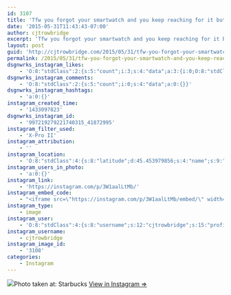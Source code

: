 ```yaml
---
id: 3107
title: 'Tfw you forgot your smartwatch and you keep reaching for it but its not there D:'
date: '2015-05-31T11:43:43-07:00'
author: cjtrowbridge
excerpt: 'Tfw you forgot your smartwatch and you keep reaching for it but its not there D:'
layout: post
guid: 'http://cjtrowbridge.com/2015/05/31/tfw-you-forgot-your-smartwatch-and-you-keep-reaching-for-it-but-its-not-there-d/'
permalink: /2015/05/31/tfw-you-forgot-your-smartwatch-and-you-keep-reaching-for-it-but-its-not-there-d/
dsgnwrks_instagram_likes:
    - 'O:8:"stdClass":2:{s:5:"count";i:3;s:4:"data";a:3:{i:0;O:8:"stdClass":4:{s:8:"username";s:16:"_jessiecalvillo_";s:15:"profile_picture";s:85:"https://instagramimages-a.akamaihd.net/profiles/profile_240808977_75sq_1398122356.jpg";s:2:"id";s:9:"240808977";s:9:"full_name";s:17:"Jessenia Calvillo";}i:1;O:8:"stdClass":4:{s:8:"username";s:7:"jarthon";s:15:"profile_picture";s:107:"https://igcdn-photos-d-a.akamaihd.net/hphotos-ak-xaf1/t51.2885-19/10311324_503971309748323_1235731165_a.jpg";s:2:"id";s:8:"33754221";s:9:"full_name";s:0:"";}i:2;O:8:"stdClass":4:{s:8:"username";s:8:"cesarosp";s:15:"profile_picture";s:107:"https://igcdn-photos-f-a.akamaihd.net/hphotos-ak-xaf1/t51.2885-19/10560942_304167339756917_2000406505_a.jpg";s:2:"id";s:8:"39140135";s:9:"full_name";s:17:"César Solórzano";}}}'
dsgnwrks_instagram_comments:
    - 'O:8:"stdClass":2:{s:5:"count";i:0;s:4:"data";a:0:{}}'
dsgnwrks_instagram_hashtags:
    - 'a:0:{}'
instagram_created_time:
    - '1433097823'
dsgnwrks_instagram_id:
    - '997219279221740315_41872995'
instagram_filter_used:
    - 'X-Pro II'
instagram_attribution:
    - ''
instagram_location:
    - 'O:8:"stdClass":4:{s:8:"latitude";d:45.453979856;s:4:"name";s:9:"Starbucks";s:9:"longitude";d:-122.578664305;s:2:"id";i:4912292;}'
instagram_users_in_photo:
    - 'a:0:{}'
instagram_link:
    - 'https://instagram.com/p/3W1aalLtMb/'
instagram_embed_code:
    - "<iframe src=\"https://instagram.com/p/3W1aalLtMb/embed/\" width=\"612\" height=\"710\" frameborder=\"0\" scrolling=\"no\" allowtransparency=\"true\"></iframe>\n"
instagram_type:
    - image
instagram_user:
    - 'O:8:"stdClass":4:{s:8:"username";s:12:"cjtrowbridge";s:15:"profile_picture";s:107:"https://igcdn-photos-g-a.akamaihd.net/hphotos-ak-xap1/t51.2885-19/11205819_940973412608942_1083705953_a.jpg";s:2:"id";s:8:"41872995";s:9:"full_name";s:13:"CJ Trowbridge";}'
instagram_username:
    - cjtrowbridge
instagram_image_id:
    - '3108'
categories:
    - Instagram
---
```


[![](http://blog.cjtrowbridge.com/wp-content/uploads/2015/05/11335117_357740094422204_197901894_n.jpg)](https://instagram.com/p/3W1aalLtMb/)Photo taken at: Starbucks [View in Instagram ⇒](https://instagram.com/p/3W1aalLtMb/)